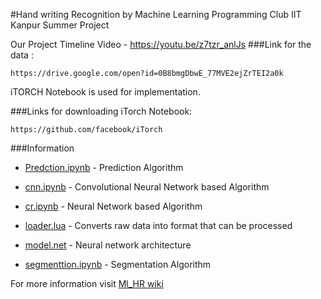 #Hand writing Recognition by Machine Learning 
Programming Club IIT Kanpur Summer Project

Our Project Timeline Video - https://youtu.be/z7tzr_anlJs
###Link for the data :

	https://drive.google.com/open?id=0B8bmgDbwE_77MVE2ejZrTEI2a0k

iTORCH Notebook is used for implementation.

###Links for downloading iTorch Notebook:

	https://github.com/facebook/iTorch

###Information

* [Predction.ipynb](https://github.com/Sshanu/ml_HR/blob/master/Predction.ipynb) - Prediction Algorithm
	
* [cnn.ipynb](https://github.com/Sshanu/ml_HR/blob/master/cnn.ipynb) - 	Convolutional Neural Network based Algorithm

* [cr.ipynb](https://github.com/Sshanu/ml_HR/blob/master/cr.ipynb) - Neural Network based Algorithm

* [loader.lua](https://github.com/Sshanu/ml_HR/blob/master/loader.lua) - Converts raw data into format that can be processed

* [model.net](https://github.com/Sshanu/ml_HR/blob/master/model.net) - Neural network architecture

* [segmenttion.ipynb](https://github.com/Sshanu/ml_HR/blob/master/segmentation.ipynb) - Segmentation Algorithm

For more information visit [Ml_HR wiki](https://github.com/Sshanu/ml_HR/wiki)
	

	

	
